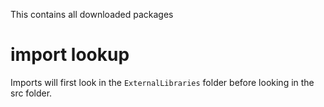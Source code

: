 This contains all downloaded packages

# import lookup

Imports will first look in the `ExternalLibraries` folder before looking in the src folder.
